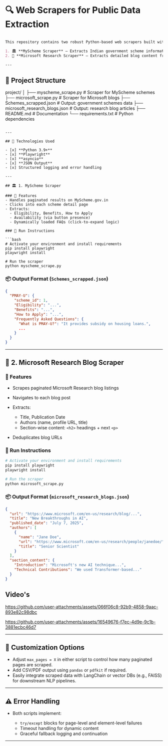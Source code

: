 
# 🔍 Web Scrapers for Public Data Extraction

```markdown

This repository contains two robust Python-based web scrapers built with **Playwright** for real-time structured data extraction:

1. 🏛️ **MyScheme Scraper** – Extracts Indian government scheme information, including eligibility, benefits, application process, and FAQs from [MyScheme.gov.in](https://www.myscheme.gov.in).
2. 🧠 **Microsoft Research Scraper** – Extracts detailed blog content from [Microsoft Research Blog](https://www.microsoft.com/en-us/research/blog), including titles, dates, authors, and section-wise insights.

---
```

## 📁 Project Structure


project/
│
├── myscheme\_scrape.py              # Scraper for MyScheme schemes
├── microsoft\_scrape.py             # Scraper for Microsoft blogs
├── Schemes\_scrapped.json           # Output: government schemes data
├── microsoft\_research\_blogs.json   # Output: research blog articles
├── README.md                       # Documentation
└── requirements.txt                # Python dependencies

````

---

## 🚀 Technologies Used

- [x] **Python 3.9+**
- [x] **Playwright**
- [x] **asyncio**
- [x] **JSON Output**
- [x] Structured logging and error handling

---

## 🏛️ 1. MyScheme Scraper

### 🔧 Features
- Handles paginated results on MyScheme.gov.in
- Clicks into each scheme detail page
- Extracts:
  - Eligibility, Benefits, How to Apply
  - Availability (via button presence)
  - Dynamically loaded FAQs (click-to-expand logic)

### 🧪 Run Instructions

```bash
# Activate your environment and install requirements
pip install playwright
playwright install

# Run the scraper
python myscheme_scrape.py
````

### 📦 Output Format (`Schemes_scrapped.json`)

```json
{
  "PMAY-U": {
    "scheme_id": 1,
    "Eligibility": "...",
    "Benefits": "...",
    "How to Apply": "...",
    "Frequently Asked Questions": {
      "What is PMAY-U?": "It provides subsidy on housing loans.",
      ...
    }
  }
}
```

---

## 🧠 2. Microsoft Research Blog Scraper

### 🔧 Features

* Scrapes paginated Microsoft Research blog listings
* Navigates to each blog post
* Extracts:

  * Title, Publication Date
  * Authors (name, profile URL, title)
  * Section-wise content: `<h2>` headings + next `<p>`
* Deduplicates blog URLs

### 🧪 Run Instructions

```bash
# Activate your environment and install requirements
pip install playwright
playwright install

# Run the scraper
python microsoft_scrape.py
```

### 📦 Output Format (`microsoft_research_blogs.json`)

```json
{
  "url": "https://www.microsoft.com/en-us/research/blog/...",
  "title": "New Breakthroughs in AI",
  "published_date": "July 7, 2025",
  "authors": [
    {
      "name": "Jane Doe",
      "url": "https://www.microsoft.com/en-us/research/people/janedoe/",
      "title": "Senior Scientist"
    }
  ],
  "section_content": {
    "Introduction": "Microsoft's new AI technique...",
    "Technical Contributions": "We used Transformer-based..."
  }
}
```
## Video's

https://github.com/user-attachments/assets/066f06c8-92b9-4858-9aac-893e82c98dbc

https://github.com/user-attachments/assets/16549676-f7ec-4d9e-9c1b-3881ecbc46d7

---

## 🔄 Customization Options

* Adjust `max_pages = X` in either script to control how many paginated pages are scraped.
* Add CSV/PDF output using `pandas` or `pdfkit` if required.
* Easily integrate scraped data with LangChain or vector DBs (e.g., FAISS) for downstream NLP pipelines.

---

## ⚠️ Error Handling

* Both scripts implement:

  * `try/except` blocks for page-level and element-level failures
  * Timeout handling for dynamic content
  * Graceful fallback logging and continuation

---



